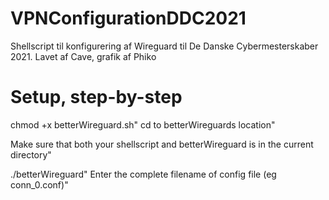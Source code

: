 # VPNConfigurationDDC2021
Shellscript til konfigurering af Wireguard til De Danske Cybermesterskaber 2021. 
Lavet af Cave, grafik af Phiko

# Setup, step-by-step

chmod +x betterWireguard.sh"
cd to betterWireguards location"

Make sure that both your shellscript and betterWireguard is in the current directory"

./betterWireguard"
Enter the complete filename of config file (eg conn_0.conf)"
